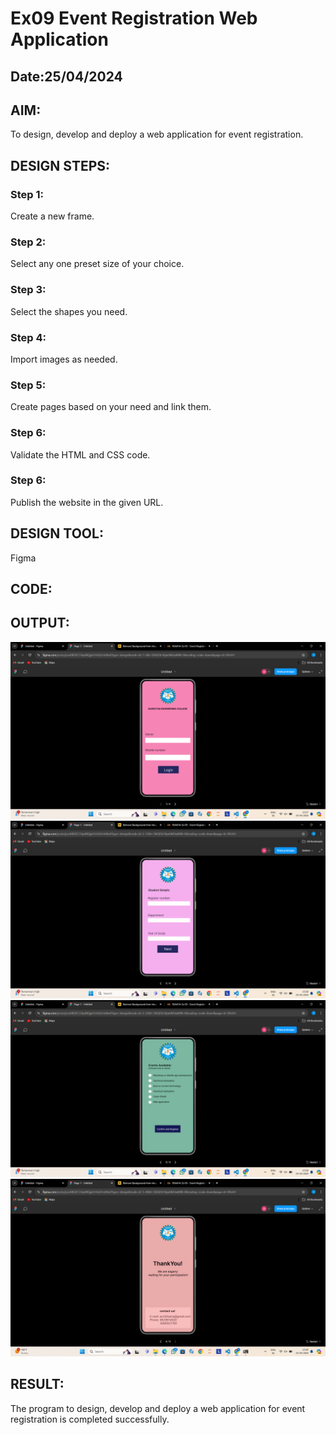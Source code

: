 # Ex09 Event Registration Web Application
## Date:25/04/2024

## AIM:
To design, develop and deploy a web application for event registration.

## DESIGN STEPS:

### Step 1:
Create a new frame.

### Step 2:
Select any one preset size of your choice.

### Step 3:
Select the shapes you need.

### Step 4:
Import images as needed.

### Step 5:
Create pages based on your need and link them.

### Step 6:

Validate the HTML and CSS code.

### Step 6:

Publish the website in the given URL.

## DESIGN TOOL:
Figma

## CODE:

## OUTPUT:
![alt text](exp9(1).png)
![alt text](exp9(2).png)
![alt text](exp9(3).png)
![alt text](exp9(4)..png)

## RESULT:
The program to design, develop and deploy a web application for event registration is completed successfully.
